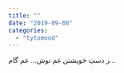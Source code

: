 ```yaml
---
title: ""
date: "2019-09-08"
categories: 
  - "tytomood"
---
```


ز دستِ خویشتن غم نوش... غم گام...
